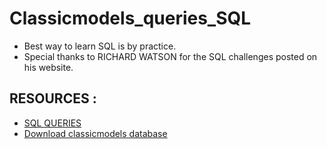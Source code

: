 # Classicmodels_queries_SQL

- Best way to learn SQL is by practice.
- Special thanks to RICHARD WATSON for the SQL challenges posted on his website.

## RESOURCES :

- [SQL QUERIES](https://www.richardtwatson.com/dm6e/Reader/ClassicModels.html)
- [Download classicmodels database](https://www.mysqltutorial.org/mysql-sample-database.aspx)
